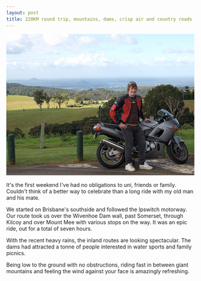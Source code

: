 ```yaml
---
layout: post
title: 220KM round trip, mountains, dams, crisp air and country roads
---
```


[![Scenic stop on Mount Mee](/images/posts/2009-05-31-220km-round-trip-mountains-dams-crisp-air-and-country-roads/3580385131_39d208ba69.jpg)](http://www.flickr.com/photos/23054854@N06/sets/72157619034796216/)

It's the first weekend I've had no obligations to uni, friends or family. Couldn't think of a better way to celebrate than a long ride with my old man and his mate.

We started on Brisbane's southside and followed the Ipswitch motorway. Our route took us over the Wivenhoe Dam wall, past Somerset, through Kilcoy and over Mount Mee with various stops on the way. It was an epic ride, out for a total of seven hours.

With the recent heavy rains, the inland routes are looking spectacular. The dams had attracted a tonne of people interested in water sports and family picnics. 

Being low to the ground with no obstructions, riding fast in between giant mountains and feeling the wind against your face is amazingly refreshing.